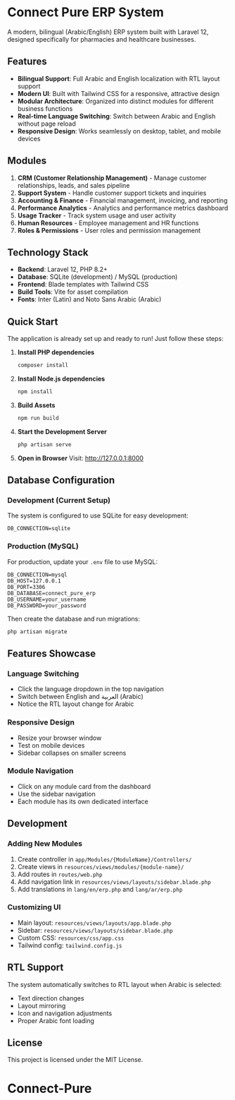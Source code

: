 # Connect Pure ERP System

A modern, bilingual (Arabic/English) ERP system built with Laravel 12, designed specifically for pharmacies and healthcare businesses.

## Features

- **Bilingual Support**: Full Arabic and English localization with RTL layout support
- **Modern UI**: Built with Tailwind CSS for a responsive, attractive design
- **Modular Architecture**: Organized into distinct modules for different business functions
- **Real-time Language Switching**: Switch between Arabic and English without page reload
- **Responsive Design**: Works seamlessly on desktop, tablet, and mobile devices

## Modules

1. **CRM (Customer Relationship Management)** - Manage customer relationships, leads, and sales pipeline
2. **Support System** - Handle customer support tickets and inquiries
3. **Accounting & Finance** - Financial management, invoicing, and reporting
4. **Performance Analytics** - Analytics and performance metrics dashboard
5. **Usage Tracker** - Track system usage and user activity
6. **Human Resources** - Employee management and HR functions
7. **Roles & Permissions** - User roles and permission management

## Technology Stack

- **Backend**: Laravel 12, PHP 8.2+
- **Database**: SQLite (development) / MySQL (production)
- **Frontend**: Blade templates with Tailwind CSS
- **Build Tools**: Vite for asset compilation
- **Fonts**: Inter (Latin) and Noto Sans Arabic (Arabic)

## Quick Start

The application is already set up and ready to run! Just follow these steps:

1. **Install PHP dependencies**
   ```bash
   composer install
   ```

2. **Install Node.js dependencies**
   ```bash
   npm install
   ```

3. **Build Assets**
   ```bash
   npm run build
   ```

4. **Start the Development Server**
   ```bash
   php artisan serve
   ```

5. **Open in Browser**
   Visit: http://127.0.0.1:8000

## Database Configuration

### Development (Current Setup)
The system is configured to use SQLite for easy development:
```
DB_CONNECTION=sqlite
```

### Production (MySQL)
For production, update your `.env` file to use MySQL:
```
DB_CONNECTION=mysql
DB_HOST=127.0.0.1
DB_PORT=3306
DB_DATABASE=connect_pure_erp
DB_USERNAME=your_username
DB_PASSWORD=your_password
```

Then create the database and run migrations:
```bash
php artisan migrate
```

## Features Showcase

### Language Switching
- Click the language dropdown in the top navigation
- Switch between English and العربية (Arabic)
- Notice the RTL layout change for Arabic

### Responsive Design
- Resize your browser window
- Test on mobile devices
- Sidebar collapses on smaller screens

### Module Navigation
- Click on any module card from the dashboard
- Use the sidebar navigation
- Each module has its own dedicated interface

## Development

### Adding New Modules
1. Create controller in `app/Modules/{ModuleName}/Controllers/`
2. Create views in `resources/views/modules/{module-name}/`
3. Add routes in `routes/web.php`
4. Add navigation link in `resources/views/layouts/sidebar.blade.php`
5. Add translations in `lang/en/erp.php` and `lang/ar/erp.php`

### Customizing UI
- Main layout: `resources/views/layouts/app.blade.php`
- Sidebar: `resources/views/layouts/sidebar.blade.php`
- Custom CSS: `resources/css/app.css`
- Tailwind config: `tailwind.config.js`

## RTL Support

The system automatically switches to RTL layout when Arabic is selected:
- Text direction changes
- Layout mirroring
- Icon and navigation adjustments
- Proper Arabic font loading

## License

This project is licensed under the MIT License.
# Connect-Pure
